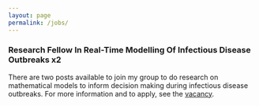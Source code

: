 ```yaml
---
layout: page
permalink: /jobs/
---
```


<h3>Research Fellow In Real-Time Modelling Of Infectious Disease Outbreaks x2</h3>
<p>There are two posts available to join my group to do research on mathematical models to inform decision making during infectious disease outbreaks. For more information and to apply, see the <a href="https://jobs.lshtm.ac.uk/Vacancy.aspx?id=611&forced=2" title="vacancy">vacancy</a>.
